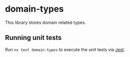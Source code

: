 # domain-types

This library stores domain related types.

## Running unit tests

Run `nx test domain-types` to execute the unit tests via [Jest](https://jestjs.io).
